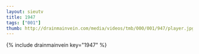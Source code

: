 ```yaml
--- 
layout: sieutv
title: 1947
tags: ["001"]
thumb: http://drainmainvein.com/media/videos/tmb/000/001/947/player.jpg
---
```

{% include drainmainvein key="1947" %} 
